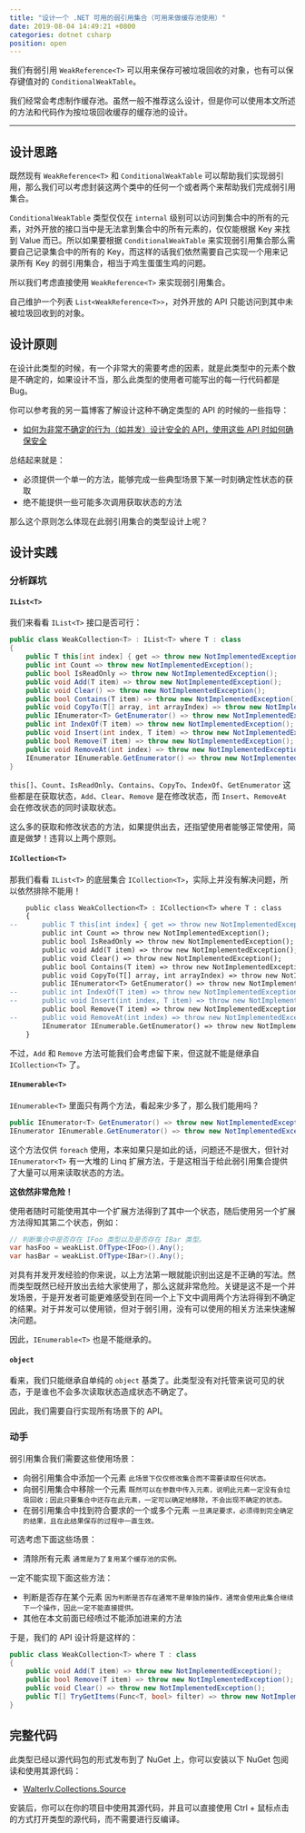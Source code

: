 ```yaml
---
title: "设计一个 .NET 可用的弱引用集合（可用来做缓存池使用）"
date: 2019-08-04 14:49:21 +0800
categories: dotnet csharp
position: open
---
```


我们有弱引用 `WeakReference<T>` 可以用来保存可被垃圾回收的对象，也有可以保存键值对的 `ConditionalWeakTable`。

我们经常会考虑制作缓存池。虽然一般不推荐这么设计，但是你可以使用本文所述的方法和代码作为按垃圾回收缓存的缓存池的设计。

---

<div id="toc"></div>

## 设计思路

既然现有 `WeakReference<T>` 和 `ConditionalWeakTable` 可以帮助我们实现弱引用，那么我们可以考虑封装这两个类中的任何一个或者两个来帮助我们完成弱引用集合。

`ConditionalWeakTable` 类型仅仅在 `internal` 级别可以访问到集合中的所有的元素，对外开放的接口当中是无法拿到集合中的所有元素的，仅仅能根据 Key 来找到 Value 而已。所以如果要根据 `ConditionalWeakTable` 来实现弱引用集合那么需要自己记录集合中的所有的 Key，而这样的话我们依然需要自己实现一个用来记录所有 Key 的弱引用集合，相当于鸡生蛋蛋生鸡的问题。

所以我们考虑直接使用 `WeakReference<T>` 来实现弱引用集合。

自己维护一个列表 `List<WeakReference<T>>`，对外开放的 API 只能访问到其中未被垃圾回收到的对象。

## 设计原则

在设计此类型的时候，有一个非常大的需要考虑的因素，就是此类型中的元素个数是不确定的，如果设计不当，那么此类型的使用者可能写出的每一行代码都是 Bug。

你可以参考我的另一篇博客了解设计这种不确定类型的 API 的时候的一些指导：

- [如何为非常不确定的行为（如并发）设计安全的 API，使用这些 API 时如何确保安全](/post/design-principles-of-uncertain-behavior)

总结起来就是：

- 必须提供一个单一的方法，能够完成一些典型场景下某一时刻确定性状态的获取
- 绝不能提供一些可能多次调用获取状态的方法

那么这个原则怎么体现在此弱引用集合的类型设计上呢？

## 设计实践

### 分析踩坑

#### `IList<T>`

我们来看看 `IList<T>` 接口是否可行：

```csharp
public class WeakCollection<T> : IList<T> where T : class
{
    public T this[int index] { get => throw new NotImplementedException(); set => throw new NotImplementedException(); }
    public int Count => throw new NotImplementedException();
    public bool IsReadOnly => throw new NotImplementedException();
    public void Add(T item) => throw new NotImplementedException();
    public void Clear() => throw new NotImplementedException();
    public bool Contains(T item) => throw new NotImplementedException();
    public void CopyTo(T[] array, int arrayIndex) => throw new NotImplementedException();
    public IEnumerator<T> GetEnumerator() => throw new NotImplementedException();
    public int IndexOf(T item) => throw new NotImplementedException();
    public void Insert(int index, T item) => throw new NotImplementedException();
    public bool Remove(T item) => throw new NotImplementedException();
    public void RemoveAt(int index) => throw new NotImplementedException();
    IEnumerator IEnumerable.GetEnumerator() => throw new NotImplementedException();
}
```

`this[]`、`Count`、`IsReadOnly`、`Contains`、`CopyTo`、`IndexOf`、`GetEnumerator` 这些都是在获取状态，`Add`、`Clear`、`Remove` 是在修改状态，而 `Insert`、`RemoveAt` 会在修改状态的同时读取状态。

这么多的获取和修改状态的方法，如果提供出去，还指望使用者能够正常使用，简直是做梦！违背以上两个原则。

#### `ICollection<T>`

那我们看看 `IList<T>` 的底层集合 `ICollection<T>`，实际上并没有解决问题，所以依然排除不能用！

```diff
    public class WeakCollection<T> : ICollection<T> where T : class
    {
--      public T this[int index] { get => throw new NotImplementedException(); set => throw new NotImplementedException(); }
        public int Count => throw new NotImplementedException();
        public bool IsReadOnly => throw new NotImplementedException();
        public void Add(T item) => throw new NotImplementedException();
        public void Clear() => throw new NotImplementedException();
        public bool Contains(T item) => throw new NotImplementedException();
        public void CopyTo(T[] array, int arrayIndex) => throw new NotImplementedException();
        public IEnumerator<T> GetEnumerator() => throw new NotImplementedException();
--      public int IndexOf(T item) => throw new NotImplementedException();
--      public void Insert(int index, T item) => throw new NotImplementedException();
        public bool Remove(T item) => throw new NotImplementedException();
--      public void RemoveAt(int index) => throw new NotImplementedException();
        IEnumerator IEnumerable.GetEnumerator() => throw new NotImplementedException();
    }
```

不过，`Add` 和 `Remove` 方法可能我们会考虑留下来，但这就不能是继承自 `ICollection<T>` 了。

#### `IEnumerable<T>`

`IEnumerable<T>` 里面只有两个方法，看起来少多了，那么我们能用吗？

```csharp
public IEnumerator<T> GetEnumerator() => throw new NotImplementedException();
IEnumerator IEnumerable.GetEnumerator() => throw new NotImplementedException();
```

这个方法仅供 `foreach` 使用，本来如果只是如此的话，问题还不是很大，但针对 `IEnumerator<T>` 有一大堆的 Linq 扩展方法，于是这相当于给此弱引用集合提供了大量可以用来读取状态的方法。

**这依然非常危险！**

使用者随时可能使用其中一个扩展方法得到了其中一个状态，随后使用另一个扩展方法得知其第二个状态，例如：

```csharp
// 判断集合中是否存在 IFoo 类型以及是否存在 IBar 类型。
var hasFoo = weakList.OfType<IFoo>().Any();
var hasBar = weakList.OfType<IBar>().Any();
```

对具有并发开发经验的你来说，以上方法第一眼就能识别出这是不正确的写法。然而类型既然已经开放出去给大家使用了，那么这就非常危险。关键是这不是一个并发场景，于是开发者可能更难感受到在同一个上下文中调用两个方法将得到不确定的结果。对于并发可以使用锁，但对于弱引用，没有可以使用的相关方法来快速解决问题。

因此，`IEnumerable<T>` 也是不能继承的。

#### `object`

看来，我们只能继承自单纯的 `object` 基类了。此类型没有对托管来说可见的状态，于是谁也不会多次读取状态造成状态不确定了。

因此，我们需要自行实现所有场景下的 API。

### 动手

弱引用集合我们需要这些使用场景：

- 向弱引用集合中添加一个元素 `此场景下仅仅修改集合而不需要读取任何状态。`
- 向弱引用集合中移除一个元素 `既然可以在参数中传入元素，说明此元素一定没有会垃圾回收；因此只要集合中还存在此元素，一定可以确定地移除，不会出现不确定的状态。`
- 在弱引用集合中找到符合要求的一个或多个元素 `一旦满足要求，必须得到完全确定的结果，且在此结果保存的过程中一直生效。`

可选考虑下面这些场景：

- 清除所有元素 `通常是为了复用某个缓存池的实例。`

一定不能实现下面这些方法：

- 判断是否存在某个元素 `因为判断是否存在通常不是单独的操作，通常会使用此集合继续下一个操作，因此一定不能直接提供。`
- 其他在本文前面已经喷过不能添加进来的方法

<!-- 另外，名字也不能叫做 `XxxCollection` 了，因为这会让人觉得这是一个确定的集合。可以参考并发集合中的 `ConcurrentBag` 的命名方式，这是一个容器，里面有不确定的元素。或者干脆按照其使用场景（业务）进行命名，叫做 `XxxMemoryCache`。 -->

于是，我们的 API 设计将是这样的：

```csharp
public class WeakCollection<T> where T : class
{
    public void Add(T item) => throw new NotImplementedException();
    public bool Remove(T item) => throw new NotImplementedException();
    public void Clear() => throw new NotImplementedException();
    public T[] TryGetItems(Func<T, bool> filter) => throw new NotImplementedException();
}
```

## 完整代码

此类型已经以源代码包的形式发布到了 NuGet 上，你可以安装以下 NuGet 包阅读和使用其源代码：

- [Walterlv.Collections.Source](https://www.nuget.org/packages/Walterlv.Collections.Source)

安装后，你可以在你的项目中使用其源代码，并且可以直接使用 Ctrl + 鼠标点击的方式打开类型的源代码，而不需要进行反编译。
